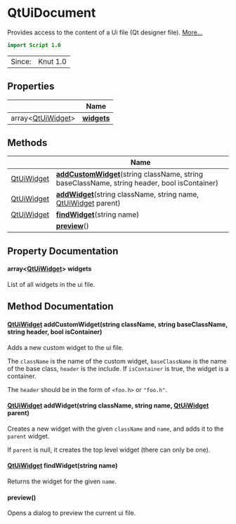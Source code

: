 # QtUiDocument

Provides access to the content of a Ui file (Qt designer file). [More...](#detailed-description)

```qml
import Script 1.0
```

<table>
<tr><td>Since:</td><td>Knut 1.0</td></tr>
</table>

## Properties

| | Name |
|-|-|
|array<[QtUiWidget](../script/qtuiwidget.md)>|**[widgets](#widgets)**|

## Methods

| | Name |
|-|-|
|[QtUiWidget](../script/qtuiwidget.md) |**[addCustomWidget](#addCustomWidget)**(string className, string baseClassName, string header, bool isContainer)|
|[QtUiWidget](../script/qtuiwidget.md) |**[addWidget](#addWidget)**(string className, string name, [QtUiWidget](../script/qtuiwidget.md) parent)|
|[QtUiWidget](../script/qtuiwidget.md) |**[findWidget](#findWidget)**(string name)|
||**[preview](#preview)**()|

## Property Documentation

#### <a name="widgets"></a>array<[QtUiWidget](../script/qtuiwidget.md)> **widgets**

List of all widgets in the ui file.

## Method Documentation

#### <a name="addCustomWidget"></a>[QtUiWidget](../script/qtuiwidget.md) **addCustomWidget**(string className, string baseClassName, string header, bool isContainer)

Adds a new custom widget to the ui file.

The `className` is the name of the custom widget, `baseClassName` is the name of the base class, `header` is the
include. If `isContainer` is true, the widget is a container.

The `header` should be in the form of `<foo.h>` or `"foo.h"`.

#### <a name="addWidget"></a>[QtUiWidget](../script/qtuiwidget.md) **addWidget**(string className, string name, [QtUiWidget](../script/qtuiwidget.md) parent)

Creates a new widget with the given `className` and `name`, and adds it to the `parent` widget.

If `parent` is null, it creates the top level widget (there can only be one).

#### <a name="findWidget"></a>[QtUiWidget](../script/qtuiwidget.md) **findWidget**(string name)

Returns the widget for the given `name`.

#### <a name="preview"></a>**preview**()

Opens a dialog to preview the current ui file.
